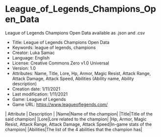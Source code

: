 # League_of_Legends_Champions_Open_Data
League of Legends Champions Open Data available as .json and .csv
- Title: League of Legends Champions Open Data
- Keywords: league of legends, champions
- Creator: Luka Samac
- Language: English
- License: Creative Commons Zero v1.0 Universal
- Version: 1.0
- Attributes: Name, Title, Lore, Hp, Armor, Magic Resist, Attack Range, Attack Damage, Attack Speed, Abilities (Ability name, Ability description)
- Creation date: 1/11/2021
- Last modification: 1/11/2021
- Game: League of Legends
- Game URL: https://www.leagueoflegends.com/

| Attribute | Description |
|Name|Name of the champion|
|Title|Title of the said champion|
|Lore|Lore related to the champion|
|Hp, Armor, Magic Resist, Attack Range, Attack Damage, Attack Speed|In-game stats of the champion|
|Abilities|The list of the 4 abilities that the champion has|

